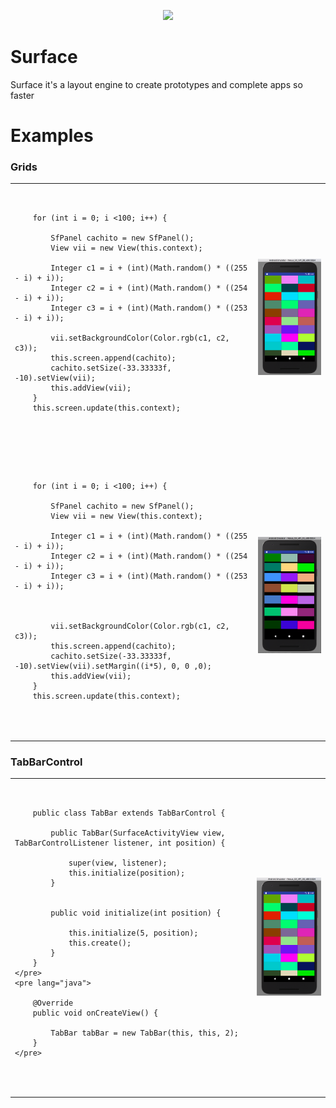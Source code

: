 <p align="center">
  <img src="https://github.com/nalancer08/ABAIS/blob/master/logo.png">
</p>

# Surface

Surface it's a layout engine to create prototypes and complete apps so faster


# Examples

### Grids

<table>

  <tr>
  <td>
    <pre lang="java">

		for (int i = 0; i <100; i++) {

	 		SfPanel cachito = new SfPanel();
	 		View vii = new View(this.context);

			Integer c1 = i + (int)(Math.random() * ((255 - i) + i));
			Integer c2 = i + (int)(Math.random() * ((254 - i) + i));
			Integer c3 = i + (int)(Math.random() * ((253 - i) + i));

			vii.setBackgroundColor(Color.rgb(c1, c2, c3));
			this.screen.append(cachito);
			cachito.setSize(-33.33333f, -10).setView(vii);
			this.addView(vii);
		}
		this.screen.update(this.context);
  </td>
  <td>
      <img src="/Images/example_grid.png" height="100%">
  </td>
  </tr>

  <tr>
  <td>
  	<pre lang="java">

		for (int i = 0; i <100; i++) {

	 		SfPanel cachito = new SfPanel();
	 		View vii = new View(this.context);

			Integer c1 = i + (int)(Math.random() * ((255 - i) + i));
			Integer c2 = i + (int)(Math.random() * ((254 - i) + i));
			Integer c3 = i + (int)(Math.random() * ((253 - i) + i));



			vii.setBackgroundColor(Color.rgb(c1, c2, c3));
			this.screen.append(cachito);
			cachito.setSize(-33.33333f, -10).setView(vii).setMargin((i*5), 0, 0 ,0);
			this.addView(vii);
		}
		this.screen.update(this.context);
  </td>
  <td>
      <img src="/Images/example_grid_margin_top.png" height="100%">
  </td>
  </tr>
</table>


### TabBarControl

<table>

  <tr>
  <td>
  	<pre lang="java">

		public class TabBar extends TabBarControl {

		    public TabBar(SurfaceActivityView view, TabBarControlListener listener, int position) {

        		super(view, listener);
        		this.initialize(position);
    		}


		    public void initialize(int position) {

		        this.initialize(5, position);
		        this.create();
		    }
		}
	</pre>	
  	<pre lang="java">

  		@Override
    	public void onCreateView() {

        	TabBar tabBar = new TabBar(this, this, 2);
    	}
    </pre>	
  </td>
  <td>
      <img src="/Images/example_grid.png" height="100%">
  </td>
  </tr>

